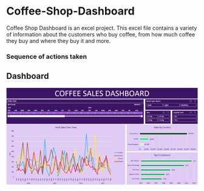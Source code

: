 # Coffee-Shop-Dashboard
Coffee Shop Dashboard is an excel project. 
This excel file contains a variety of information about the customers who buy coffee, from how much coffee they buy and where they buy it and more.
### Sequence of actions taken

## Dashboard
![](https://github.com/ogtknscn/Coffee-Shop-Dashboard/blob/main/Coffee_Order_Project/Dashboard_SS.png?raw=true)
